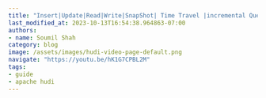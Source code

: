 ```yaml
---
title: "Insert|Update|Read|Write|SnapShot| Time Travel |incremental Query on Apache Hudi datalake (S3)"
last_modified_at: 2023-10-13T16:54:38.964863-07:00
authors:
- name: Soumil Shah
category: blog
image: /assets/images/hudi-video-page-default.png
navigate: "https://youtu.be/hK1G7CPBL2M"
tags:
- guide
- apache hudi
---
```

